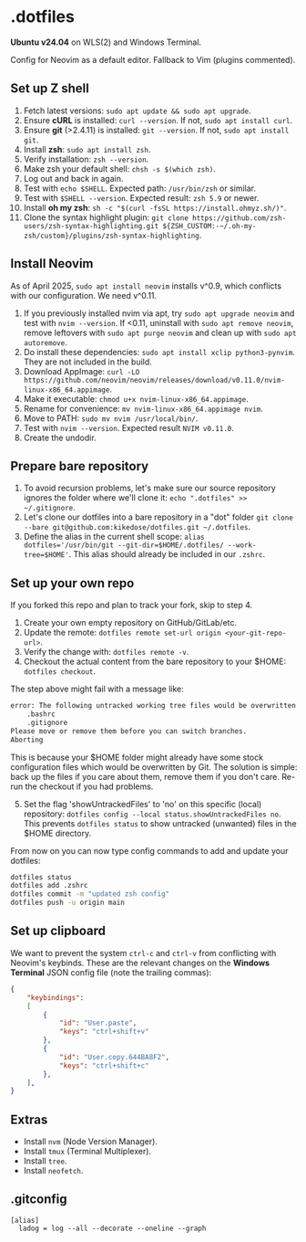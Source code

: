 # .dotfiles
**Ubuntu v24.04** on WLS(2) and Windows Terminal.

Config for Neovim as a default editor.
Fallback to Vim (plugins commented).

## Set up Z shell
1. Fetch latest versions: `sudo apt update && sudo apt upgrade`.
2. Ensure **cURL** is installed: `curl --version`. If not, `sudo apt install curl`.
3. Ensure **git** (>2.4.11) is installed: `git --version`. If not, `sudo apt install git`.
4. Install **zsh**: `sudo apt install zsh`.
5. Verify installation: `zsh --version`.
6. Make zsh your default shell: `chsh -s $(which zsh)`.
7. Log out and back in again.
8. Test with `echo $SHELL`. Expected path: `/usr/bin/zsh` or similar.
9. Test with `$SHELL --version`. Expected result: `zsh 5.9` or newer.
10. Install **oh my zsh**: `sh -c "$(curl -fsSL https://install.ohmyz.sh/)"`.
11. Clone the syntax highlight plugin: `git clone https://github.com/zsh-users/zsh-syntax-highlighting.git ${ZSH_CUSTOM:-~/.oh-my-zsh/custom}/plugins/zsh-syntax-highlighting`.

## Install Neovim
As of April 2025, `sudo apt install neovim` installs v^0.9, which conflicts with our configuration.
We need v^0.11.

1. If you previously installed nvim via apt, try `sudo apt upgrade neovim` and test with `nvim --version`.
If <0.11, uninstall with `sudo apt remove neovim`, remove leftovers with `sudo apt purge neovim` and clean up
with `sudo apt autoremove`.
2. Do install these dependencies: `sudo apt install xclip python3-pynvim`. They are not included in the build.
3. Download AppImage: `curl -LO https://github.com/neovim/neovim/releases/download/v0.11.0/nvim-linux-x86_64.appimage`.
4. Make it executable: `chmod u+x nvim-linux-x86_64.appimage`.
5. Rename for convenience: `mv nvim-linux-x86_64.appimage nvim`.
6. Move to PATH: `sudo mv nvim /usr/local/bin/`.
7. Test with `nvim --version`. Expected result `NVIM v0.11.0`.
8. Create the undodir.

## Prepare bare repository
1. To avoid recursion problems, let's make sure our source repository ignores the folder where we'll clone it: `echo ".dotfiles" >> ~/.gitignore`.
2. Let's clone our dotfiles into a bare repository in a "dot" folder `git clone --bare git@github.com:kikedose/dotfiles.git ~/.dotfiles`.
3. Define the alias in the current shell scope: `alias dotfiles='/usr/bin/git --git-dir=$HOME/.dotfiles/ --work-tree=$HOME'`. This alias should already be included in our `.zshrc`.

## Set up your own repo
If you forked this repo and plan to track your fork, skip to step 4.

1. Create your own empty repository on GitHub/GitLab/etc.
2. Update the remote: `dotfiles remote set-url origin <your-git-repo-url>`.
3. Verify the change with: `dotfiles remote -v`.
4. Checkout the actual content from the bare repository to your $HOME: `dotfiles checkout`.

The step above might fail with a message like:
```BASH
error: The following untracked working tree files would be overwritten by checkout:
    .bashrc
    .gitignore
Please move or remove them before you can switch branches.
Aborting
```
This is because your $HOME folder might already have some stock configuration files which would be overwritten by Git. The solution is simple: back up the files if you care about them, remove them if you don't care.
Re-run the checkout if you had problems.

5. Set the flag 'showUntrackedFiles' to 'no' on this specific (local) repository: `dotfiles config --local status.showUntrackedFiles no`. This prevents `dotfiles status` to show untracked (unwanted) files in the $HOME directory.

From now on you can now type config commands to add and update your dotfiles:
```BASH
dotfiles status
dotfiles add .zshrc
dotfiles commit -m "updated zsh config"
dotfiles push -u origin main
```

## Set up clipboard
We want to prevent the system `ctrl-c` and `ctrl-v` from conflicting with Neovim's keybinds.
These are the relevant changes on the **Windows Terminal** JSON config file (note the trailing commas):
```JSON
{
    "keybindings":
    [
        {
            "id": "User.paste",
            "keys": "ctrl+shift+v"
        },
        {
            "id": "User.copy.644BA8F2",
            "keys": "ctrl+shift+c"
        },
    ],
}
```

## Extras
- Install `nvm` (Node Version Manager).
- Install `tmux` (Terminal Multiplexer).
- Install `tree`.
- Install `neofetch`.

## .gitconfig
```GIT
[alias]
  ladog = log --all --decorate --oneline --graph
```
